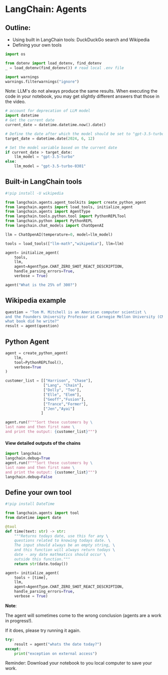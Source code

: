 # LangChain: Agents

## Outline:

* Using built in LangChain tools: DuckDuckGo search and Wikipedia
* Defining your own tools


```python
import os

from dotenv import load_dotenv, find_dotenv
_ = load_dotenv(find_dotenv()) # read local .env file

import warnings
warnings.filterwarnings("ignore")
```

Note: LLM's do not always produce the same results. When executing the code in your notebook, you may get slightly different answers that those in the video.


```python
# account for deprecation of LLM model
import datetime
# Get the current date
current_date = datetime.datetime.now().date()

# Define the date after which the model should be set to "gpt-3.5-turbo"
target_date = datetime.date(2024, 6, 12)

# Set the model variable based on the current date
if current_date > target_date:
    llm_model = "gpt-3.5-turbo"
else:
    llm_model = "gpt-3.5-turbo-0301"
```

## Built-in LangChain tools


```python
#!pip install -U wikipedia
```


```python
from langchain.agents.agent_toolkits import create_python_agent
from langchain.agents import load_tools, initialize_agent
from langchain.agents import AgentType
from langchain.tools.python.tool import PythonREPLTool
from langchain.python import PythonREPL
from langchain.chat_models import ChatOpenAI
```


```python
llm = ChatOpenAI(temperature=0, model=llm_model)
```


```python
tools = load_tools(["llm-math","wikipedia"], llm=llm)
```


```python
agent= initialize_agent(
    tools, 
    llm, 
    agent=AgentType.CHAT_ZERO_SHOT_REACT_DESCRIPTION,
    handle_parsing_errors=True,
    verbose = True)
```


```python
agent("What is the 25% of 300?")
```

## Wikipedia example


```python
question = "Tom M. Mitchell is an American computer scientist \
and the Founders University Professor at Carnegie Mellon University (CMU)\
what book did he write?"
result = agent(question) 
```

## Python Agent


```python
agent = create_python_agent(
    llm,
    tool=PythonREPLTool(),
    verbose=True
)
```


```python
customer_list = [["Harrison", "Chase"], 
                 ["Lang", "Chain"],
                 ["Dolly", "Too"],
                 ["Elle", "Elem"], 
                 ["Geoff","Fusion"], 
                 ["Trance","Former"],
                 ["Jen","Ayai"]
                ]
```


```python
agent.run(f"""Sort these customers by \
last name and then first name \
and print the output: {customer_list}""") 
```

#### View detailed outputs of the chains


```python
import langchain
langchain.debug=True
agent.run(f"""Sort these customers by \
last name and then first name \
and print the output: {customer_list}""") 
langchain.debug=False
```

## Define your own tool


```python
#!pip install DateTime
```


```python
from langchain.agents import tool
from datetime import date
```


```python
@tool
def time(text: str) -> str:
    """Returns todays date, use this for any \
    questions related to knowing todays date. \
    The input should always be an empty string, \
    and this function will always return todays \
    date - any date mathmatics should occur \
    outside this function."""
    return str(date.today())
```


```python
agent= initialize_agent(
    tools + [time], 
    llm, 
    agent=AgentType.CHAT_ZERO_SHOT_REACT_DESCRIPTION,
    handle_parsing_errors=True,
    verbose = True)
```

**Note**: 

The agent will sometimes come to the wrong conclusion (agents are a work in progress!). 

If it does, please try running it again.


```python
try:
    result = agent("whats the date today?") 
except: 
    print("exception on external access")
```

Reminder: Download your notebook to you local computer to save your work.


```python

```


```python

```


```python

```


```python

```


```python

```


```python

```


```python

```


```python

```


```python

```
